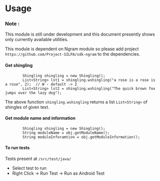 Usage
=====

### Note :
This module is still under development and this document presently shows only currently available utilities.

This module is dependent on Ngram module so please add project `https://github.com/Project-SILPA/sdk-ngram`
to the dependencies. 

#### Get shingling
```
        Shingling shingling = new Shingling();
        List<String> lst1 = shingling.wshingling("a rose is a rose is a rose", 2);  // W - default -> 2
        List<String> lst2 = shingling.wshingling("The quick brown fox jumps over the lazy dog");

```
The above function `shingling.wshingling` returns a list `List<String>` of shingles of given text.

#### Get module name and information
```
        Shingling shingling = new Shingling();
        String moduleName = obj.getModuleName();
        String moduleInforamtion = obj.getModuleInformation();
```

#### To run tests
Tests present at `/src/test/java/`

  - Select test to run
  - Right Click -> Run Test -> Run as Android Test

